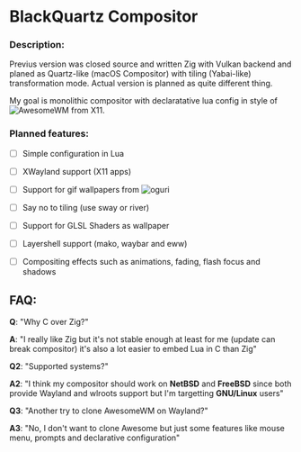 # BlackQuartz Compositor

### Description:
Previus version was closed source and written Zig with Vulkan backend and planed as Quartz-like (macOS Compositor) with tiling (Yabai-like) transformation mode.
Actual version is planned as quite different thing. 

My goal is monolithic compositor with declaratative lua config in style of ![AwesomeWM](https://github.com/awesomeWM/awesome) from X11.


### Planned features:
- [ ] Simple configuration in Lua
- [ ] XWayland support (X11 apps)
- [ ] Support for gif wallpapers from ![oguri](https://github.com/vilhalmer/oguri)
- [ ] Say no to tiling (use sway or river)
- [ ] Support for GLSL Shaders as wallpaper
- [ ] Layershell support (mako, waybar and eww)
- [ ] Compositing effects such as animations, fading, flash focus and shadows


## FAQ:
**Q**: "Why C over Zig?"

**A**: "I really like Zig but it's not stable enough at least for me (update can break compositor) it's also a lot easier to embed Lua in C than Zig"


**Q2**: "Supported systems?"

**A2**: "I think my compositor should work on **NetBSD** and **FreeBSD** since both provide Wayland and wlroots support but I'm targetting **GNU/Linux** users"


**Q3**: "Another try to clone AwesomeWM on Wayland?"

**A3**: "No, I don't want to clone Awesome but just some features like mouse menu, prompts and declarative configuration"

